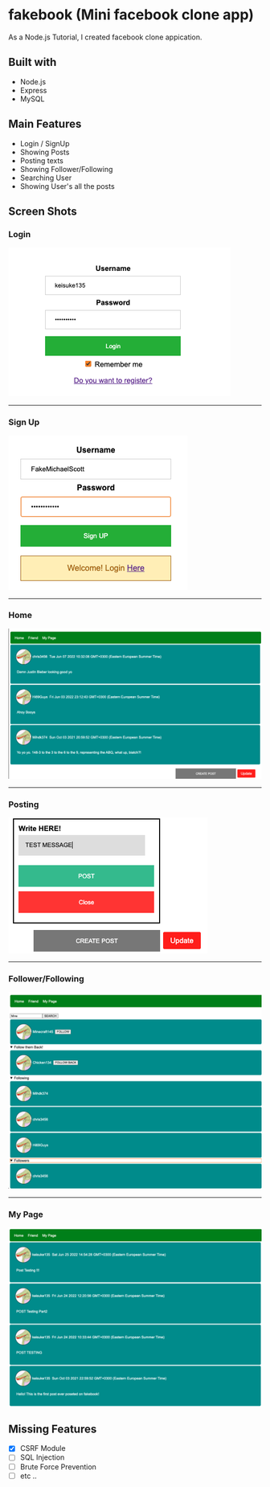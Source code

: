 # fakebook (Mini facebook clone app)
As a Node.js Tutorial, I created facebook clone appication.  

## Built with
- Node.js
- Express
- MySQL

## Main Features  
- Login / SignUp 
- Showing Posts
- Posting texts
- Showing Follower/Following
- Searching User
- Showing User's all the posts

## Screen Shots
### Login
![login](Docs/pics/login.png)  
***
### Sign Up
![signup](Docs/pics/signup.png)  
***
### Home
![home](Docs/pics/home.png)  
***
### Posting
![post](Docs/pics/posting.png)  
***
### Follower/Following
![friend](Docs/pics/friend.png)  
***
### My Page
![mypage](Docs/pics/mypage.png)  


## Missing Features  
- [x] CSRF Module
- [ ] SQL Injection
- [ ] Brute Force Prevention
- [ ] etc .. 